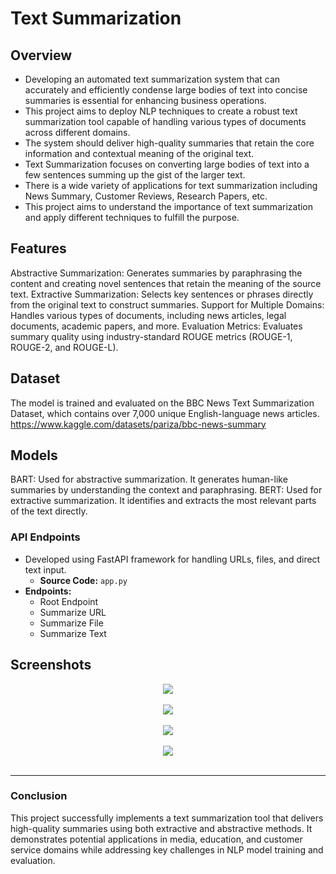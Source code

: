 
# Text Summarization

## Overview
- Developing an automated text summarization system that can accurately and efficiently condense large bodies of text into concise summaries is essential for enhancing business operations.
- This project aims to deploy NLP techniques to create a robust text summarization tool capable of handling various types of documents across different domains.
- The system should deliver high-quality summaries that retain the core information and contextual meaning of the original text.
- Text Summarization focuses on converting large bodies of text into a few sentences summing up the gist of the larger text.
- There is a wide variety of applications for text summarization including News Summary, Customer Reviews, Research Papers, etc.
- This project aims to understand the importance of text summarization and apply different techniques to fulfill the purpose.

## Features
  Abstractive Summarization: Generates summaries by paraphrasing the content and creating novel sentences that retain the meaning of the source text.
    Extractive Summarization: Selects key sentences or phrases directly from the original text to construct summaries.
    Support for Multiple Domains: Handles various types of documents, including news articles, legal documents, academic papers, and more.
    Evaluation Metrics: Evaluates summary quality using industry-standard ROUGE metrics (ROUGE-1, ROUGE-2, and ROUGE-L).


## Dataset
The model is trained and evaluated on the BBC News Text Summarization Dataset, which contains over 7,000 unique English-language news articles.
https://www.kaggle.com/datasets/pariza/bbc-news-summary

## Models
 BART: Used for abstractive summarization. It generates human-like summaries by understanding the context and paraphrasing.
 BERT: Used for extractive summarization. It identifies and extracts the most relevant parts of the text directly. 


### API Endpoints
- Developed using FastAPI framework for handling URLs, files, and direct text input.
    - **Source Code:** `app.py` 
- **Endpoints:**
  - Root Endpoint
  - Summarize URL
  - Summarize File
  - Summarize Text


## Screenshots

<div align="center">
    <a><img src="https://drive.usercontent.google.com/u/0/uc?id=1y0upt5MfiMXMrA5Ar6D0FV91EJ2FIb0p&export=download" border="0"></a>
</div><br>
<div align="center">
    <a><img src="https://drive.usercontent.google.com/u/0/uc?id=1F1agLXesw1XyLh7xBWAC2zxju3bGTaGc&export=download" border="0"></a>
</div><br>
<div align="center">
    <a><img src="https://drive.usercontent.google.com/u/0/uc?id=1M5aIP7_Q7eakyBQ-dSxSaJqJBsblGmzy&export=download" border="0"></a>
</div><br>
<div align="center">
    <a><img src="https://drive.usercontent.google.com/u/0/uc?id=1rrHoRdoJEk8VTyrG8Py2RirkXspZadBQ&export=download" border="0"></a>
</div><br>
</i>

----

### Conclusion
This project successfully implements a text summarization tool that delivers high-quality summaries using both extractive and abstractive methods. It demonstrates potential applications in media, education, and customer service domains while addressing key challenges in NLP model training and evaluation.
